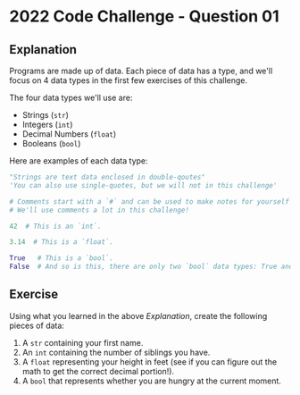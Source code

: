# 2022 Code Challenge - Question 01

## Explanation 

Programs are made up of data. Each piece of data has a type, and we'll focus on 4 data types in the
first few exercises of this challenge. 

The four data types we'll use are:
- Strings (`str`)
- Integers (`int`)
- Decimal Numbers (`float`)
- Booleans (`bool`)

Here are examples of each data type:

```python
"Strings are text data enclosed in double-qoutes"
'You can also use single-quotes, but we will not in this challenge'

# Comments start with a `#` and can be used to make notes for yourself while programming.
# We'll use comments a lot in this challenge!

42  # This is an `int`. 

3.14  # This is a `float`.

True   # This is a `bool`.
False  # And so is this, there are only two `bool` data types: True and False.
```

## Exercise

Using what you learned in the above *Explanation*, create the following pieces of data:
1. A `str` containing your first name.
2. An `int` containing the number of siblings you have.
3. A `float` representing your height in feet (see if you can figure out the math to get the correct decimal portion!).
4. A `bool` that represents whether you are hungry at the current moment.
